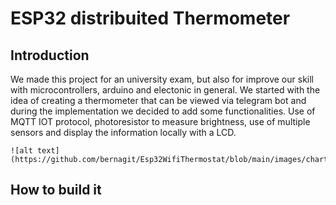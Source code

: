 # ESP32 distribuited Thermometer

## Introduction

We made this project for an university exam, but also for improve our skill with microcontrollers, arduino and electonic in general. We started with the idea of creating a thermometer that can be viewed via telegram bot and during the implementation we decided to add some functionalities. Use of MQTT IOT protocol, photoresistor to measure brightness, use of multiple sensors and display the information locally with a LCD.

```
![alt text](https://github.com/bernagit/Esp32WifiThermostat/blob/main/images/chart.png)
```

## How to build it
